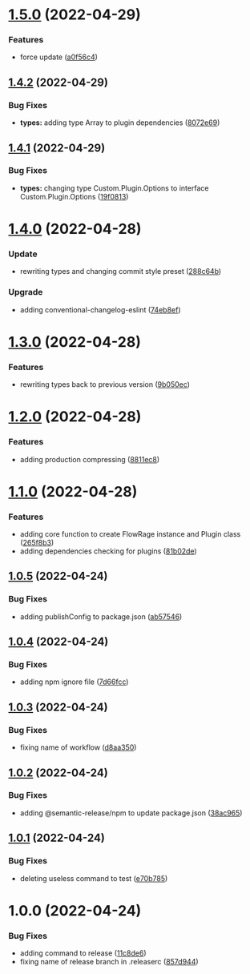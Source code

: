 # [1.5.0](https://github.com/FlowRage/core/compare/v1.4.2...v1.5.0) (2022-04-29)


### Features

* force update ([a0f56c4](https://github.com/FlowRage/core/commit/a0f56c4d3f2d4b4d952bc140e055f6344b9e4a20))

## [1.4.2](https://github.com/FlowRage/core/compare/v1.4.1...v1.4.2) (2022-04-29)


### Bug Fixes

* **types:** adding type Array<never> to plugin dependencies ([8072e69](https://github.com/FlowRage/core/commit/8072e699f6a73a60464c7b5047f06c07531d2a90))

## [1.4.1](https://github.com/FlowRage/core/compare/v1.4.0...v1.4.1) (2022-04-29)


### Bug Fixes

* **types:** changing type Custom.Plugin.Options to interface Custom.Plugin.Options ([19f0813](https://github.com/FlowRage/core/commit/19f08134879e98e115f00f4b35790905760f6fdf))

# [1.4.0](https://github.com/FlowRage/core/compare/v1.3.0...v1.4.0) (2022-04-28)


### Update

* rewriting types and changing commit style preset ([288c64b](https://github.com/FlowRage/core/commit/288c64b039a2099ed06f273c26b26d81004f9953))

### Upgrade

* adding conventional-changelog-eslint ([74eb8ef](https://github.com/FlowRage/core/commit/74eb8ef8cd3bdaacd80b25ea445ade95483187c2))

# [1.3.0](https://github.com/FlowRage/core/compare/v1.2.0...v1.3.0) (2022-04-28)


### Features

* rewriting types back to previous version ([9b050ec](https://github.com/FlowRage/core/commit/9b050eca8e03aaf0eadf126cc7ceda36d8b1287e))

# [1.2.0](https://github.com/FlowRage/core/compare/v1.1.0...v1.2.0) (2022-04-28)


### Features

* adding production compressing ([8811ec8](https://github.com/FlowRage/core/commit/8811ec869f1a4c5d4e39d4f49456ba01a6714993))

# [1.1.0](https://github.com/FlowRage/core/compare/v1.0.5...v1.1.0) (2022-04-28)


### Features

* adding core function to create FlowRage instance and Plugin class ([265f8b3](https://github.com/FlowRage/core/commit/265f8b316d41d241c5cff71c96679401b77f7f4a))
* adding dependencies checking for plugins ([81b02de](https://github.com/FlowRage/core/commit/81b02ded7cf2f609fd5c4e66535e66a8ed39b991))

## [1.0.5](https://github.com/FlowRage/core/compare/v1.0.4...v1.0.5) (2022-04-24)


### Bug Fixes

* adding publishConfig to package.json ([ab57546](https://github.com/FlowRage/core/commit/ab575468f26083ca126c3d10cffb682dbbe8a8d4))

## [1.0.4](https://github.com/FlowRage/core/compare/v1.0.3...v1.0.4) (2022-04-24)


### Bug Fixes

* adding npm ignore file ([7d66fcc](https://github.com/FlowRage/core/commit/7d66fccaa9fb89fd27f6f6213b2d7e0e4d07c516))

## [1.0.3](https://github.com/FlowRage/core/compare/v1.0.2...v1.0.3) (2022-04-24)


### Bug Fixes

* fixing name of workflow ([d8aa350](https://github.com/FlowRage/core/commit/d8aa350fe0ceb12ecc4b4f577576fb07713be508))

## [1.0.2](https://github.com/FlowRage/core/compare/v1.0.1...v1.0.2) (2022-04-24)


### Bug Fixes

* adding @semantic-release/npm to update package.json ([38ac965](https://github.com/FlowRage/core/commit/38ac9654b05bd2b25fe88d007ef6c7659437dc2a))

## [1.0.1](https://github.com/FlowRage/core/compare/v1.0.0...v1.0.1) (2022-04-24)


### Bug Fixes

* deleting useless command to test ([e70b785](https://github.com/FlowRage/core/commit/e70b7852fcca0616bc5348e22913dc57618256f0))

# 1.0.0 (2022-04-24)


### Bug Fixes

* adding command to release ([11c8de6](https://github.com/FlowRage/core/commit/11c8de6c6617736c92d14e30442c9a160fd5f501))
* fixing name of release branch in .releaserc ([857d944](https://github.com/FlowRage/core/commit/857d944864b1ca8346d4daef7d9f9c724bed83e2))
